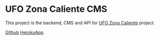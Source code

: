 # UFO Zona Caliente CMS

This project is the backend, CMS and API for [UFO Zona Caliente](https://ufozonacaliente.com) project.

[Github](https://github.com/Manumac86/ufo-cms)
[HerokuApp](https://dashboard.heroku.com/apps/ufo-cms)
